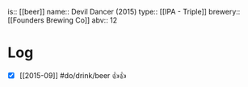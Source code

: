 is:: [[beer]]
name:: Devil Dancer (2015)
type:: [[IPA - Triple]]
brewery:: [[Founders Brewing Co]]
abv:: 12

# Log
- [x] [[2015-09]] #do/drink/beer 👍👍
